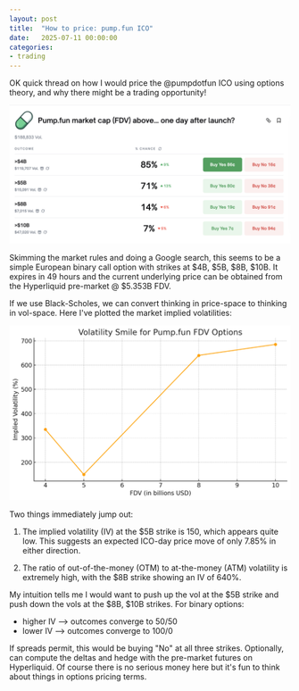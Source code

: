 ```yaml
---
layout: post
title:  "How to price: pump.fun ICO"
date:   2025-07-11 00:00:00
categories:
- trading
---
```


OK quick thread on how I would price the @pumpdotfun ICO using options theory, and why there might be a trading opportunity! 

![Polymarket Pump.fun Probabilities](/public/polymarket-pumpfun-probabilities.png)

Skimming the market rules and doing a Google search, this seems to be a simple European binary call option with strikes at \$4B, \$5B, \$8B, \$10B. It expires in 49 hours and the current underlying price can be obtained from the Hyperliquid pre-market @ \$5.353B FDV. 

If we use Black-Scholes, we can convert thinking in price-space to thinking in vol-space. Here I've plotted the market implied volatilities:

![Polymarket Pump.fun IV](/public/pumpfun-volatility-smile.png)

Two things immediately jump out: 

1. The implied volatility (IV) at the \$5B strike is 150, which appears quite low. This suggests an expected ICO-day price move of only 7.85% in either direction.

2. The ratio of out-of-the-money (OTM) to at-the-money (ATM) volatility is extremely high, with the \$8B strike showing an IV of 640%.
 

My intuition tells me I would want to push up the vol at the \$5B strike and push down the vols at the \$8B, \$10B strikes. For binary options:

- higher IV --> outcomes converge to 50/50  
- lower IV --> outcomes converge to 100/0  


If spreads permit, this would be buying "No" at all three strikes. Optionally, can compute the deltas and hedge with the pre-market futures on Hyperliquid. Of course there is no serious money here but it's fun to think about things in options pricing terms.
